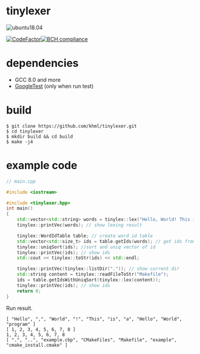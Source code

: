 # tinylexer

![ubuntu18.04](https://github.com/khml/tinylexer/workflows/ubuntu18.04/badge.svg)

[![CodeFactor](https://www.codefactor.io/repository/github/khml/tinylexer/badge)](https://www.codefactor.io/repository/github/khml/tinylexer)[![BCH compliance](https://bettercodehub.com/edge/badge/khml/tinylexer?branch=stable)](https://bettercodehub.com/)

# dependencies
- GCC 8.0 and more
- [GoogleTest](https://github.com/google/googletest) (only when run test)

# build

```
$ git clone https://github.com/khml/tinylexer.git
$ cd tinylexer
$ mkdir build && cd build
$ make -j4
```

# example code

```cpp
// main.cpp

#include <iostream>

#include <tinylexer.hpp>
int main()
{
    std::vector<std::string> words = tinylex::lex("Hello, World! This is a Hello World program");
    tinylex::printVec(words); // show lexing result

    tinylex::WordIdTable table; // create word id table
    std::vector<std::size_t> ids = table.getIds(words); // get ids from words
    tinylex::uniqSort(ids); //sort and uniq vector of id
    tinylex::printVec(ids); // show ids
    std::cout << tinylex::toStr(ids) << std::endl;

    tinylex::printVec(tinylex::listDir(".")); // show current dir
    std::string content = tinylex::readFileToStr("Makefile");
    ids = table.getIdsWithUniqSort(tinylex::lex(content));
    tinylex::printVec(ids); // show ids
    return 0;
}

```

Run result.
```
[ "Hello", ",", "World", "!", "This", "is", "a", "Hello", "World", "program" ]
[ 1, 2, 3, 4, 5, 6, 7, 8 ]
1, 2, 3, 4, 5, 6, 7, 8
[ ".", "..", "example.cbp", "CMakeFiles", "Makefile", "example", "cmake_install.cmake" ]
```
